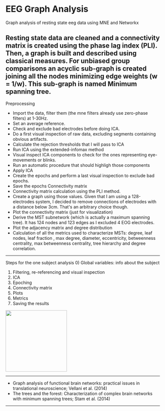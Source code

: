 # EEG Graph Analysis
Graph analysis of resting state eeg data using MNE and Networkx

Resting state data are cleaned and a connectivity matrix is created using the phase lag index (PLI).
Then, a graph is built and described using classical measures. For unbiased group comparisons an acyclic sub-graph is created joining all the nodes minimizing edge weights (w = 1/w). This sub-graph is named Minimum spanning tree.
--------------------------------------------------
Preprocessing
- Import the data, filter them (the mne filters already use zero-phase filters) at 1-30Hz.
- Set an average reference.
- Check and exclude bad electrodes before doing ICA.
- Do a first visual inspection of raw data, excluding segments containing obvious artifacts.
- Calculate the rejection thresholds that I will pass to ICA
- Run ICA using the extended-infomax method
- Visual inspect ICA components to check for the ones representing eye-movements or blinks.
- Run an automatic procedure that should highligh those components
- Apply ICA
- Create the epochs and perform a last visual inspection to exclude bad epochs.
- Save the epochs 
Connectivity matrix
- Connectivity matrix calculation using the PLI method.
- Create a graph using those values. Given that I am using a 128-electrodes system, I decided to remove connections of electrodes with a distance below 3cm. That's an arbitrary choice though.
- Plot the connectivity matrix (just for visualization)
- Derive the MST subnetwork (which is actually a maximum spanning tree). It has 124 nodes and 123 edges as I excluded 4 EOG electrodes.
- Plot the adjacency matrix and degree distribution
- Calculation of all the metrics used to characterize MSTs: degree, leaf nodes, leaf fraction , max degree, diameter, eccentricity, betweenness centrality, max betweenness centrality, tree hierarchy and degree correlation.


----------------------------------------------
Steps for the one subject analysis
0) Global variables: info about the subject
1) Filtering, re-referencing and visual inspection
2) ICA
3) Epoching
4) Connectivity matrix
5) Plots
6) Metrics
7) Saving the results

<img src="https://raw.githubusercontent.com/Davi93/EegGraphAnalysis/master/images/sbj_1.png" height="200" width="200">

-----
- Graph analysis of functional brain networks: practical issues in translational neuroscience; Vellani et al. (2014)
- The trees and the forest: Characterization of complex brain networks with minimum spanning trees; Stam et al. (2014)
-----
